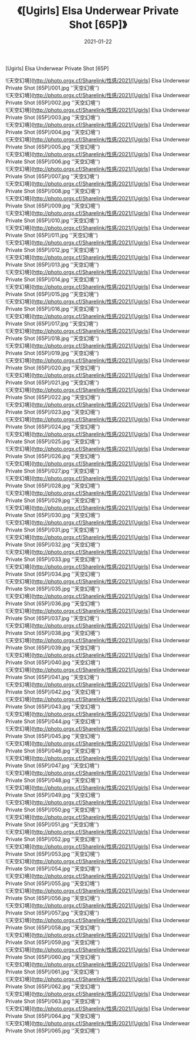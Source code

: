 ﻿---
layout: post
title:  《[Ugirls] Elsa Underwear Private Shot [65P]》
date:   2021-01-22
img: http://photo.orgx.cf/Sharelink/性感/2021/[Ugirls] Elsa Underwear Private Shot [65P]/000.jpg
categories: [美女, 性感, 泳衣]
---

[Ugirls] Elsa Underwear Private Shot [65P]



![天空幻境](http://photo.orgx.cf/Sharelink/性感/2021/[Ugirls] Elsa Underwear Private Shot [65P]/001.jpg ''天空幻境'') <br>
![天空幻境](http://photo.orgx.cf/Sharelink/性感/2021/[Ugirls] Elsa Underwear Private Shot [65P]/002.jpg ''天空幻境'') <br>
![天空幻境](http://photo.orgx.cf/Sharelink/性感/2021/[Ugirls] Elsa Underwear Private Shot [65P]/003.jpg ''天空幻境'') <br>
![天空幻境](http://photo.orgx.cf/Sharelink/性感/2021/[Ugirls] Elsa Underwear Private Shot [65P]/004.jpg ''天空幻境'') <br>
![天空幻境](http://photo.orgx.cf/Sharelink/性感/2021/[Ugirls] Elsa Underwear Private Shot [65P]/005.jpg ''天空幻境'') <br>
![天空幻境](http://photo.orgx.cf/Sharelink/性感/2021/[Ugirls] Elsa Underwear Private Shot [65P]/006.jpg ''天空幻境'') <br>
![天空幻境](http://photo.orgx.cf/Sharelink/性感/2021/[Ugirls] Elsa Underwear Private Shot [65P]/007.jpg ''天空幻境'') <br>
![天空幻境](http://photo.orgx.cf/Sharelink/性感/2021/[Ugirls] Elsa Underwear Private Shot [65P]/008.jpg ''天空幻境'') <br>
![天空幻境](http://photo.orgx.cf/Sharelink/性感/2021/[Ugirls] Elsa Underwear Private Shot [65P]/009.jpg ''天空幻境'') <br>
![天空幻境](http://photo.orgx.cf/Sharelink/性感/2021/[Ugirls] Elsa Underwear Private Shot [65P]/010.jpg ''天空幻境'') <br>
![天空幻境](http://photo.orgx.cf/Sharelink/性感/2021/[Ugirls] Elsa Underwear Private Shot [65P]/011.jpg ''天空幻境'') <br>
![天空幻境](http://photo.orgx.cf/Sharelink/性感/2021/[Ugirls] Elsa Underwear Private Shot [65P]/012.jpg ''天空幻境'') <br>
![天空幻境](http://photo.orgx.cf/Sharelink/性感/2021/[Ugirls] Elsa Underwear Private Shot [65P]/013.jpg ''天空幻境'') <br>
![天空幻境](http://photo.orgx.cf/Sharelink/性感/2021/[Ugirls] Elsa Underwear Private Shot [65P]/014.jpg ''天空幻境'') <br>
![天空幻境](http://photo.orgx.cf/Sharelink/性感/2021/[Ugirls] Elsa Underwear Private Shot [65P]/015.jpg ''天空幻境'') <br>
![天空幻境](http://photo.orgx.cf/Sharelink/性感/2021/[Ugirls] Elsa Underwear Private Shot [65P]/016.jpg ''天空幻境'') <br>
![天空幻境](http://photo.orgx.cf/Sharelink/性感/2021/[Ugirls] Elsa Underwear Private Shot [65P]/017.jpg ''天空幻境'') <br>
![天空幻境](http://photo.orgx.cf/Sharelink/性感/2021/[Ugirls] Elsa Underwear Private Shot [65P]/018.jpg ''天空幻境'') <br>
![天空幻境](http://photo.orgx.cf/Sharelink/性感/2021/[Ugirls] Elsa Underwear Private Shot [65P]/019.jpg ''天空幻境'') <br>
![天空幻境](http://photo.orgx.cf/Sharelink/性感/2021/[Ugirls] Elsa Underwear Private Shot [65P]/020.jpg ''天空幻境'') <br>
![天空幻境](http://photo.orgx.cf/Sharelink/性感/2021/[Ugirls] Elsa Underwear Private Shot [65P]/021.jpg ''天空幻境'') <br>
![天空幻境](http://photo.orgx.cf/Sharelink/性感/2021/[Ugirls] Elsa Underwear Private Shot [65P]/022.jpg ''天空幻境'') <br>
![天空幻境](http://photo.orgx.cf/Sharelink/性感/2021/[Ugirls] Elsa Underwear Private Shot [65P]/023.jpg ''天空幻境'') <br>
![天空幻境](http://photo.orgx.cf/Sharelink/性感/2021/[Ugirls] Elsa Underwear Private Shot [65P]/024.jpg ''天空幻境'') <br>
![天空幻境](http://photo.orgx.cf/Sharelink/性感/2021/[Ugirls] Elsa Underwear Private Shot [65P]/025.jpg ''天空幻境'') <br>
![天空幻境](http://photo.orgx.cf/Sharelink/性感/2021/[Ugirls] Elsa Underwear Private Shot [65P]/026.jpg ''天空幻境'') <br>
![天空幻境](http://photo.orgx.cf/Sharelink/性感/2021/[Ugirls] Elsa Underwear Private Shot [65P]/027.jpg ''天空幻境'') <br>
![天空幻境](http://photo.orgx.cf/Sharelink/性感/2021/[Ugirls] Elsa Underwear Private Shot [65P]/028.jpg ''天空幻境'') <br>
![天空幻境](http://photo.orgx.cf/Sharelink/性感/2021/[Ugirls] Elsa Underwear Private Shot [65P]/029.jpg ''天空幻境'') <br>
![天空幻境](http://photo.orgx.cf/Sharelink/性感/2021/[Ugirls] Elsa Underwear Private Shot [65P]/030.jpg ''天空幻境'') <br>
![天空幻境](http://photo.orgx.cf/Sharelink/性感/2021/[Ugirls] Elsa Underwear Private Shot [65P]/031.jpg ''天空幻境'') <br>
![天空幻境](http://photo.orgx.cf/Sharelink/性感/2021/[Ugirls] Elsa Underwear Private Shot [65P]/032.jpg ''天空幻境'') <br>
![天空幻境](http://photo.orgx.cf/Sharelink/性感/2021/[Ugirls] Elsa Underwear Private Shot [65P]/033.jpg ''天空幻境'') <br>
![天空幻境](http://photo.orgx.cf/Sharelink/性感/2021/[Ugirls] Elsa Underwear Private Shot [65P]/034.jpg ''天空幻境'') <br>
![天空幻境](http://photo.orgx.cf/Sharelink/性感/2021/[Ugirls] Elsa Underwear Private Shot [65P]/035.jpg ''天空幻境'') <br>
![天空幻境](http://photo.orgx.cf/Sharelink/性感/2021/[Ugirls] Elsa Underwear Private Shot [65P]/036.jpg ''天空幻境'') <br>
![天空幻境](http://photo.orgx.cf/Sharelink/性感/2021/[Ugirls] Elsa Underwear Private Shot [65P]/037.jpg ''天空幻境'') <br>
![天空幻境](http://photo.orgx.cf/Sharelink/性感/2021/[Ugirls] Elsa Underwear Private Shot [65P]/038.jpg ''天空幻境'') <br>
![天空幻境](http://photo.orgx.cf/Sharelink/性感/2021/[Ugirls] Elsa Underwear Private Shot [65P]/039.jpg ''天空幻境'') <br>
![天空幻境](http://photo.orgx.cf/Sharelink/性感/2021/[Ugirls] Elsa Underwear Private Shot [65P]/040.jpg ''天空幻境'') <br>
![天空幻境](http://photo.orgx.cf/Sharelink/性感/2021/[Ugirls] Elsa Underwear Private Shot [65P]/041.jpg ''天空幻境'') <br>
![天空幻境](http://photo.orgx.cf/Sharelink/性感/2021/[Ugirls] Elsa Underwear Private Shot [65P]/042.jpg ''天空幻境'') <br>
![天空幻境](http://photo.orgx.cf/Sharelink/性感/2021/[Ugirls] Elsa Underwear Private Shot [65P]/043.jpg ''天空幻境'') <br>
![天空幻境](http://photo.orgx.cf/Sharelink/性感/2021/[Ugirls] Elsa Underwear Private Shot [65P]/044.jpg ''天空幻境'') <br>
![天空幻境](http://photo.orgx.cf/Sharelink/性感/2021/[Ugirls] Elsa Underwear Private Shot [65P]/045.jpg ''天空幻境'') <br>
![天空幻境](http://photo.orgx.cf/Sharelink/性感/2021/[Ugirls] Elsa Underwear Private Shot [65P]/046.jpg ''天空幻境'') <br>
![天空幻境](http://photo.orgx.cf/Sharelink/性感/2021/[Ugirls] Elsa Underwear Private Shot [65P]/047.jpg ''天空幻境'') <br>
![天空幻境](http://photo.orgx.cf/Sharelink/性感/2021/[Ugirls] Elsa Underwear Private Shot [65P]/048.jpg ''天空幻境'') <br>
![天空幻境](http://photo.orgx.cf/Sharelink/性感/2021/[Ugirls] Elsa Underwear Private Shot [65P]/049.jpg ''天空幻境'') <br>
![天空幻境](http://photo.orgx.cf/Sharelink/性感/2021/[Ugirls] Elsa Underwear Private Shot [65P]/050.jpg ''天空幻境'') <br>
![天空幻境](http://photo.orgx.cf/Sharelink/性感/2021/[Ugirls] Elsa Underwear Private Shot [65P]/051.jpg ''天空幻境'') <br>
![天空幻境](http://photo.orgx.cf/Sharelink/性感/2021/[Ugirls] Elsa Underwear Private Shot [65P]/052.jpg ''天空幻境'') <br>
![天空幻境](http://photo.orgx.cf/Sharelink/性感/2021/[Ugirls] Elsa Underwear Private Shot [65P]/053.jpg ''天空幻境'') <br>
![天空幻境](http://photo.orgx.cf/Sharelink/性感/2021/[Ugirls] Elsa Underwear Private Shot [65P]/054.jpg ''天空幻境'') <br>
![天空幻境](http://photo.orgx.cf/Sharelink/性感/2021/[Ugirls] Elsa Underwear Private Shot [65P]/055.jpg ''天空幻境'') <br>
![天空幻境](http://photo.orgx.cf/Sharelink/性感/2021/[Ugirls] Elsa Underwear Private Shot [65P]/056.jpg ''天空幻境'') <br>
![天空幻境](http://photo.orgx.cf/Sharelink/性感/2021/[Ugirls] Elsa Underwear Private Shot [65P]/057.jpg ''天空幻境'') <br>
![天空幻境](http://photo.orgx.cf/Sharelink/性感/2021/[Ugirls] Elsa Underwear Private Shot [65P]/058.jpg ''天空幻境'') <br>
![天空幻境](http://photo.orgx.cf/Sharelink/性感/2021/[Ugirls] Elsa Underwear Private Shot [65P]/059.jpg ''天空幻境'') <br>
![天空幻境](http://photo.orgx.cf/Sharelink/性感/2021/[Ugirls] Elsa Underwear Private Shot [65P]/060.jpg ''天空幻境'') <br>
![天空幻境](http://photo.orgx.cf/Sharelink/性感/2021/[Ugirls] Elsa Underwear Private Shot [65P]/061.jpg ''天空幻境'') <br>
![天空幻境](http://photo.orgx.cf/Sharelink/性感/2021/[Ugirls] Elsa Underwear Private Shot [65P]/062.jpg ''天空幻境'') <br>
![天空幻境](http://photo.orgx.cf/Sharelink/性感/2021/[Ugirls] Elsa Underwear Private Shot [65P]/063.jpg ''天空幻境'') <br>
![天空幻境](http://photo.orgx.cf/Sharelink/性感/2021/[Ugirls] Elsa Underwear Private Shot [65P]/064.jpg ''天空幻境'') <br>
![天空幻境](http://photo.orgx.cf/Sharelink/性感/2021/[Ugirls] Elsa Underwear Private Shot [65P]/065.jpg ''天空幻境'') <br>